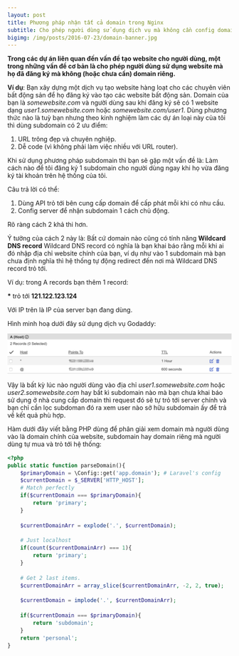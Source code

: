```yaml
---
layout: post
title: Phương pháp nhận tất cả domain trong Nginx
subtitle: Cho phép người dùng sử dụng dịch vụ mà không cần config domain
bigimg: /img/posts/2016-07-23/domain-banner.jpg
---
```


**Trong các dự án liên quan đến vấn đề tạo website cho người dùng, một trong những vấn đề cơ bản là cho phép người dùng sử dụng website mà họ đã đăng ký mà không (hoặc chưa cần) domain riêng.**

**Ví dụ**: Bạn xây dựng một dịch vụ tạo website hàng loạt cho các chuyên viên bất động sản để họ đăng ký vào tạo các website bất động sản. Domain của bạn là _somewebsite.com_ và người dùng sau khi đăng ký sẽ có 1 website dạng _user1.somewebsite.com_ hoặc _somewebsite.com/user1_. Dùng phương thức nào là tuỳ bạn nhưng theo kinh nghiệm làm các dự án loại này của tôi thì dùng subdomain có 2 ưu điểm:

1. URL trông đẹp và chuyên nghiệp.
2. Dễ code (vì không phải làm việc nhiều với URL router).

Khi sử dụng phương pháp subdomain thì bạn sẽ gặp một vấn đề là: Làm cách nào để tôi đăng ký 1 subdomain cho người dùng ngay khi họ vừa đăng ký tài khoản trên hệ thống của tôi.

Câu trả lời có thể:

1. Dùng API trỏ tới bên cung cấp domain để cấp phát mỗi khi có nhu cầu.
2. Config server để nhận subdomain 1 cách chủ động.

Rõ ràng cách 2 khả thi hơn.

Ý tưởng của cách 2 này là: Bất cứ domain nào cũng có tính năng **Wildcard DNS record**
Wildcard DNS record có nghĩa là bạn khai báo rằng mỗi khi ai đó nhập địa chỉ website chính của bạn, ví dụ như vào 1 subdomain mà bạn chưa định nghĩa thì hệ thống tự động redirect đến nơi mà Wildcard DNS record trỏ tới.

Ví dụ: trong A records bạn thêm 1 record:

**\*** trỏ tới **121.122.123.124**

Với IP trên là IP của server bạn đang dùng.

Hình minh hoạ dưới đây sử dụng dịch vụ Godaddy:

![A record wildcard](/img/posts/2016-07-23/a-record-wildcard.jpg)

Vậy là bất kỳ lúc nào người dùng vào địa chỉ _user1.somewebsite.com_ hoặc _user2.somewebsite.com_ hay bất kì subdomain nào mà bạn chưa khai báo sử dụng ở nhà cung cấp domain thì request đó sẽ tự trỏ tới server chính và bạn chỉ cần lọc subdoman đó ra xem user nào sở hữu subdomain ấy để trả về kết quả phù hợp.

Hàm dưới đây viết bằng PHP dùng để phân giải xem domain mà người dùng vào là domain chính của website, subdomain hay domain riêng mà người dùng tự mua và trỏ tới hệ thống:

```php
<?php
public static function parseDomain(){
    $primaryDomain = \Config::get('app.domain'); # Laravel's config
    $currentDomain = $_SERVER['HTTP_HOST'];
    # Match perfectly
    if($currentDomain === $primaryDomain){
        return 'primary';
    }

    $currentDomainArr = explode('.', $currentDomain);

    # Just localhost
    if(count($currentDomainArr) === 1){
        return 'primary';
    }

    # Get 2 last items.
    $currentDomainArr = array_slice($currentDomainArr, -2, 2, true);

    $currentDomain = implode('.', $currentDomainArr);

    if($currentDomain === $primaryDomain){
        return 'subdomain';
    }
    return 'personal';
}
```

